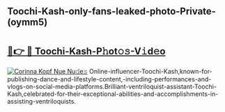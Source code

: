 ## Toochi-Kash-only-fans​-leaked-photo​-Private-(oymm5)


# <h2><a href="https://mediaupload.pro?title=Toochi-Kash&ref=git">🔗👉 🔴 Toochi-Kash-P𝚑ot𝚘𝚜-V𝚒d𝚎o</a></h2>

[![Corinna Kopf Nue Nu𝚍e𝚜](https://i.imgur.com/0qMVB7G.gif)](https://mediaupload.pro?title=Toochi-Kash&ref=git)
Online-influencer-Toochi-Kash,known-for-publishing-dance-and-lifestyle-content,-including-performances-and-vlogs-on-social-media-platforms.Brilliant-ventriloquist-assistant-Toochi-Kash,celebrated-for-their-exceptional-abilities-and-accomplishments-in-assisting-ventriloquists.  
